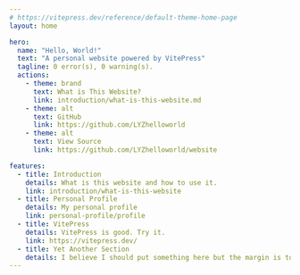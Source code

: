 ```yaml
---
# https://vitepress.dev/reference/default-theme-home-page
layout: home

hero:
  name: "Hello, World!"
  text: "A personal website powered by VitePress"
  tagline: 0 error(s), 0 warning(s).
  actions:
    - theme: brand
      text: What is This Website?
      link: introduction/what-is-this-website.md
    - theme: alt
      text: GitHub
      link: https://github.com/LYZhelloworld
    - theme: alt
      text: View Source
      link: https://github.com/LYZhelloworld/website

features:
  - title: Introduction
    details: What is this website and how to use it.
    link: introduction/what-is-this-website
  - title: Personal Profile
    details: My personal profile
    link: personal-profile/profile
  - title: VitePress
    details: VitePress is good. Try it.
    link: https://vitepress.dev/
  - title: Yet Another Section
    details: I believe I should put something here but the margin is too small to contain it.
---
```

